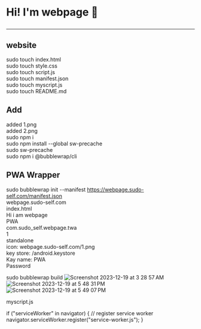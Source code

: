 # Hi! I'm webpage&nbsp;&#x1F44B;<hr>

## website
sudo touch index.html<br>
sudo touch style.css<br>
sudo touch script.js<br>
sudo touch manifest.json<br>
sudo touch myscript.js<br>
sudo touch README.md<br>

## Add 
added 1.png<br>
added 2.png<br>
sudo npm i<br>
sudo npm install --global sw-precache<br>
sudo sw-precache<br>
sudo npm i @bubblewrap/cli<br>

## PWA Wrapper
sudo bubblewrap init --manifest https://webpage.sudo-self.com/manifest.json<br>
webpage.sudo-self.com<br>
index.html<br>
Hi i am webpage<br>
PWA<br>
com.sudo_self.webpage.twa<br>
1<br>
standalone<br>
icon: webpage.sudo-self.com/1.png<br>
key store: /android.keystore<br>
Kay name: PWA<br>
Password<br>







sudo bubblewrap build
![Screenshot 2023-12-19 at 3 28 57 AM](https://github.com/sudo-self/project/assets/119916323/ab714da0-0526-4ab1-9a4f-c66b730a9fc9)
![Screenshot 2023-12-19 at 5 48 31 PM](https://github.com/sudo-self/fork-and-go/assets/119916323/b13d3c82-c0f4-4cd3-8206-c92f660c13d0)
![Screenshot 2023-12-19 at 5 49 07 PM](https://github.com/sudo-self/fork-and-go/assets/119916323/09682f2f-f139-4e93-a6c6-9aa82c880d05)



myscript.js  

if ("serviceWorker" in navigator) { // register service worker navigator.serviceWorker.register("service-worker.js"); }
